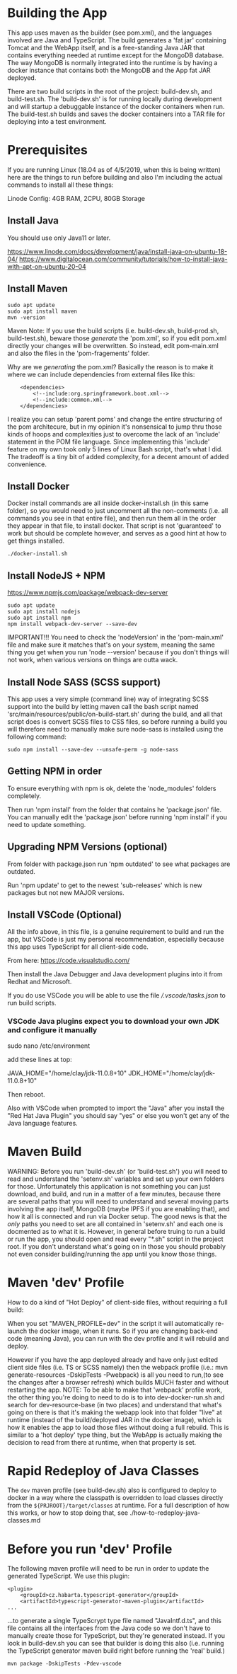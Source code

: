 # Building the App

This app uses maven as the builder (see pom.xml), and the languages involved are Java and TypeScript. The build generates a 'fat jar' containing Tomcat and the WebApp itself, and is a free-standing Java JAR that contains everything needed at runtime except for the MongoDB database. The way MongoDB is normally integrated into the runtime is by having a docker instance that contains both the MongoDB and the App fat JAR deployed.

There are two build scripts in the root of the project: build-dev.sh, and build-test.sh. The 'build-dev.sh' is for running locally during development and will startup a debuggable instance of the docker containers when run. The build-test.sh builds and saves the docker containers into a TAR file for deploying into a test environment.

# Prerequisites

If you are running Linux (18.04 as of 4/5/2019, when this is being written) here are the things to run before building and also I'm including the actual commands to install all these things:

Linode Config: 4GB RAM, 2CPU, 80GB Storage

## Install Java

You should use only Java11 or later.
 
https://www.linode.com/docs/development/java/install-java-on-ubuntu-18-04/
https://www.digitalocean.com/community/tutorials/how-to-install-java-with-apt-on-ubuntu-20-04

## Install Maven

```
sudo apt update
sudo apt install maven
mvn -version
```

Maven Note: If you use the build scripts (i.e. build-dev.sh, build-prod.sh, build-test.sh), beware those *generate* the 'pom.xml', so if you edit pom.xml directly your changes will be overwritten. So instead, edit pom-main.xml and also the files in the 'pom-fragements' folder.

Why are we *generating* the pom.xml? Basically the reason is to make it where we can include dependencies from external files like this:

```
    <dependencies>
        <!--include:org.springframework.boot.xml-->
        <!--include:common.xml-->
    </dependencies>
```
I realize you can setup 'parent poms' and change the entire structuring of the pom architecure, but in my opinion it's nonsensical to jump thru those kinds of hoops and complexities just to overcome the lack of an 'include' statement in the POM file language. Since implementing this 'include' feature on my own took only 5 lines of Linux Bash script, that's what I did. The tradeoff is a tiny bit of added complexity, for a decent amount of added convenience.

## Install Docker

Docker install commands are all inside docker-install.sh (in this same folder), so you would need to just uncomment all the non-comments (i.e. all commands you see in that entire file), and then run them all in the order they appear in that file, to install docker. That script is not 'guaranteed' to work but should be complete however, and serves as a good hint at how to get things installed.

```
./docker-install.sh
```

## Install NodeJS + NPM

https://www.npmjs.com/package/webpack-dev-server

```
sudo apt update
sudo apt install nodejs
sudo apt install npm
npm install webpack-dev-server --save-dev
```

IMPORTANT!!!
You need to check the 'nodeVersion' in the 'pom-main.xml' file and make sure it matches that's on your system, meaning the same
thing you get when you run 'node --version' because if you don't things will not work, when various versions on things are outta wack.

## Install Node SASS (SCSS support)

This app uses a very simple (command line) way of integrating SCSS support into the build by letting maven call the bash script named 'src/main/resources/public/on-build-start.sh' during the build, and all that script does is convert SCSS files to CSS files, so before running a build you will therefore need to manually make sure node-sass is installed using the following command:

```
sudo npm install --save-dev --unsafe-perm -g node-sass
```

## Getting NPM in order

To ensure everything with npm is ok, delete the 'node_modules' folders completely.

Then run 'npm install' from the folder that contains he 'package.json' file. You can manually edit the 'package.json'
before running 'npm install' if you need to update something.

## Upgrading NPM Versions (optional)

From folder with package.json run 'npm outdated' to see what packages are outdated.

Run 'npm update' to get to the newest 'sub-releases' which is new packages but not new MAJOR versions.

## Install VSCode (Optional)

All the info above, in this file, is a genuine requirement to build and run the app, but VSCode is just my personal recommendation, especially because this app uses TypeScript for all client-side code. 

From here:
https://code.visualstudio.com/

Then install the Java Debugger and Java development plugins into it from Redhat and Microsoft. 

If you do use VSCode you will be able to use the file */.vscode/tasks.json* to run build scripts.

### VSCode Java plugins expect you to download your own JDK and configure it manually

   sudo nano /etc/environment

   add these lines at top:

   JAVA_HOME="/home/clay/jdk-11.0.8+10"
   JDK_HOME="/home/clay/jdk-11.0.8+10"

   Then reboot.

Also with VSCode when prompted to import the "Java" after you install the 
"Red Hat Java Plugin" you should say "yes" or else you won't get any of the 
Java language features.

# Maven Build

WARNING: Before you run 'build-dev.sh' (or 'build-test.sh') you will need to read and understand the 'setenv.sh' variables and set up your own folders for those. Unfortunately this application is not something you can just download, and build, and run in a matter of a few minutes, because there are several paths that you will need to understand and several moving parts involving the app itself, MongoDB (maybe IPFS if you are enabling that), and how it all is connected and run via Docker setup. The good news is that the *only* paths you need to set are all contained in 'setenv.sh' and each one is docmented as to what it is. However, in general before truing to run a build or run the app, you should open and read every "*.sh" script in the project root. If you don't understand what's going on in those you should probably not even consider building/running the app until you know those things.

# Maven 'dev' Profile

How to do a kind of "Hot Deploy" of client-side files, without requiring a full build:

When you set "MAVEN_PROFILE=dev" in the script it will automatically re-launch the docker image, when it runs. So if you are changing back-end code (meaning Java), you can run with the dev profile and it will rebuild and deploy. 

However if you have the app deployed already and have only just edited client side files (i.e. TS or SCSS namely) then the webpack profile (i.e.: mvn generate-resources -DskipTests -Pwebpack) is all you need to run,(to see the changes after a browser refresh) which builds MUCH faster and without restarting the app. NOTE: To be able to make that 'webpack' profile work, the other thing you're doing to need to do is to into dev-docker-run.sh and search for dev-resource-base (in two places) and understand that what's going on there is that it's making the webapp look into that folder "live" at runtime (instead of the build/deployed JAR in the docker image), which is how it enables the app to load those files without doing a full rebuild. This is similar to a 'hot deploy' type thing, but the WebApp is actually making the decision to read from there at runtime, when that property is set.

# Rapid Redeploy of Java Classes

The `dev` maven profile (see build-dev.sh) also is configured to deploy to docker in a way where the classpath is overridden to load classes directly from the `${PRJROOT}/target/classes` at runtime. For a full description of how this works, or how to stop doing that, see ./how-to-redeploy-java-classes.md

# Before you run 'dev' Profile 

The following maven profile will need to be run in order to update the generated TypeScript. We use this plugin:

    <plugin>
        <groupId>cz.habarta.typescript-generator</groupId>
        <artifactId>typescript-generator-maven-plugin</artifactId>
    ...

...to generate a single TypeScrypt type file named "JavaIntf.d.ts", and this file contains all the interfaces from the Java code so we
don't have to manually create those for TypeScript, but they're generated instead. If you look in build-dev.sh you can see that
builder is doing this also (i.e. running the TypeScript generator maven build right before running the 'real' build.)

    mvn package -DskipTests -Pdev-vscode

